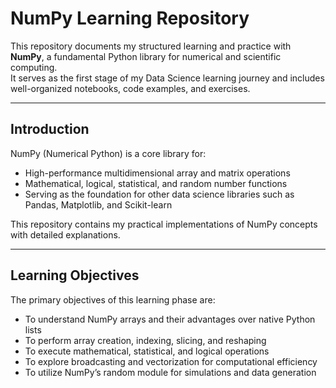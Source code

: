 # NumPy Learning Repository

This repository documents my structured learning and practice with **NumPy**, a fundamental Python library for numerical and scientific computing.  
It serves as the first stage of my Data Science learning journey and includes well-organized notebooks, code examples, and exercises.

---

##  Introduction
NumPy (Numerical Python) is a core library for:
- High-performance multidimensional array and matrix operations
- Mathematical, logical, statistical, and random number functions
- Serving as the foundation for other data science libraries such as Pandas, Matplotlib, and Scikit-learn

This repository contains my practical implementations of NumPy concepts with detailed explanations.

---

##  Learning Objectives
The primary objectives of this learning phase are:
- To understand NumPy arrays and their advantages over native Python lists
- To perform array creation, indexing, slicing, and reshaping
- To execute mathematical, statistical, and logical operations
- To explore broadcasting and vectorization for computational efficiency
- To utilize NumPy’s random module for simulations and data generation
